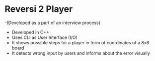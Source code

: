 # Reversi 2 Player

-(Developed as a part of an interview process)

- Developed in C++
- Uses CLI as User Interface (I/O)
- It shows possible steps for a player in form of coordinates of a 8x8 board
- It detects wrong input by users and informs about the error visually
